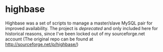 # highbase

Highbase was a set of scripts to manage a master/slave MySQL pair for improved availability. The project is *deprecated* and only included here for historical reasons, since I've been locked out of my sourceforge.net account (The original repo can be found at http://sourceforge.net/p/highbase/)
